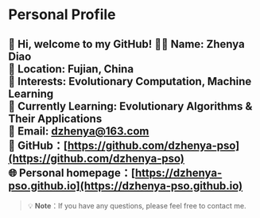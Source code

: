 # Personal Profile

👋 **Hi, welcome to my GitHub!**
🧑‍💻 **Name**: Zhenya Diao  
📍 **Location**: Fujian, China  
👀 **Interests**: Evolutionary Computation, Machine Learning  
🌱 **Currently Learning**: Evolutionary Algorithms & Their Applications  
📧 **Email**: dzhenya@163.com  
🐙 **GitHub**：[https://github.com/dzhenya-pso](https://github.com/dzhenya-pso)  
🌐 **Personal homepage**：[https://dzhenya-pso.github.io](https://dzhenya-pso.github.io)  
---
> 💡 **Note**：If you have any questions, please feel free to contact me.
